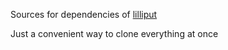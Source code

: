 Sources for dependencies of [lilliput](https://github.com/discordapp/lillliput)

Just a convenient way to clone everything at once
